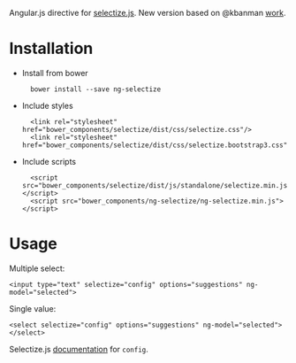 Angular.js directive for [selectize.js](http://brianreavis.github.io/selectize.js/). New version based on @kbanman [work](https://github.com/kbanman/selectize-ng).

Installation
====
- Install from bower

        bower install --save ng-selectize

- Include styles

        <link rel="stylesheet" href="bower_components/selectize/dist/css/selectize.css"/>
        <link rel="stylesheet" href="bower_components/selectize/dist/css/selectize.bootstrap3.css"/>

- Include scripts

        <script src="bower_components/selectize/dist/js/standalone/selectize.min.js"></script>
        <script src="bower_components/ng-selectize/ng-selectize.min.js"></script>

Usage
====
Multiple select:

    <input type="text" selectize="config" options="suggestions" ng-model="selected">

Single value:

    <select selectize="config" options="suggestions" ng-model="selected"></select>

Selectize.js [documentation](https://github.com/brianreavis/selectize.js/blob/master/docs/usage.md) for `config`.
